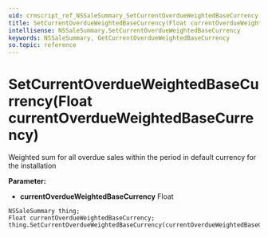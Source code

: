 ```yaml
---
uid: crmscript_ref_NSSaleSummary_SetCurrentOverdueWeightedBaseCurrency
title: SetCurrentOverdueWeightedBaseCurrency(Float currentOverdueWeightedBaseCurrency)
intellisense: NSSaleSummary.SetCurrentOverdueWeightedBaseCurrency
keywords: NSSaleSummary, GetCurrentOverdueWeightedBaseCurrency
so.topic: reference
---
```


# SetCurrentOverdueWeightedBaseCurrency(Float currentOverdueWeightedBaseCurrency)

Weighted sum for all overdue sales within the period in default currency for the installation

**Parameter:** 
 - **currentOverdueWeightedBaseCurrency** Float

```crmscript
NSSaleSummary thing;
Float currentOverdueWeightedBaseCurrency;
thing.SetCurrentOverdueWeightedBaseCurrency(currentOverdueWeightedBaseCurrency);
```

